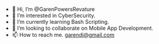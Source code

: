 - 👋 Hi, I’m @GarenPowersRevature
- 👀 I’m interested in CyberSecurity.
- 🌱 I’m currently learning Bash Scripting.
- 💞️ I’m looking to collaborate on Mobile App Development.
- 📫 How to reach me. garendj@gmail.com

<!---
GarenPowersRevature/GarenPowersRevature is a ✨ special ✨ repository because its `README.md` (this file) appears on your GitHub profile.
You can click the Preview link to take a look at your changes.
--->
